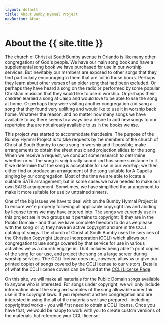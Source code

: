 ```yaml
---
layout: default
title: About Bumby Hymnal Project
navButton: About
---
```

# About the {{ site.title }}
The church of Christ at South Bumby avenue in Orlando is like many other congregations of God's people.  We have our main song book and have a supplemental song book we have purchased for use in our worship services.  But inevitably our members are exposed to other songs that they find particularly encouraging to them that are not in those books.  Perhaps they learn about other verses of an older song that had been excluded.  Or perhaps they have heard a song on the radio or performed by some popular Christian musician that they would like to use in worship.  Or perhaps their children learned a song at Camp and would love to be able to use the song at home.  Or perhaps they were visiting another congregation and sang a song that they found very uplifting and would like to use it in worship back home.  Whatever the reason, and no matter how many songs we have available to us; there seems to always be a desire to add new songs to our repertoire that are not already available to us in the books we use.

This project was started to accommodate that desire.  The purpose of the Bumby Hymnal Project is to take requests by the members of the church of Christ at South Bumby to use a song in worship and if possible; make arrangements to obtain the sheet music and projection slides for the song.  When we receive a request, we conduct some research to determine whether or not the song is scripturally sound and has some substance to it.  If we determine that the song is acceptable for use in our worship; we then either find or produce an arrangement of the song suitable for A Capella singing by our congregation.  Most of the time we are able to locate a suitable SATB arrangement; but in some cases we have needed to make our own SATB arrangement.  Sometimes, we have simplified the arrangement to make it more suitable for use by untrained singers.

One of the big issues we have to deal with on the Bumby Hymnal Project is to ensure we're properly following all applicable copyright law and abiding by license terms we may have entered into.  The songs we currently use in this project are in two groups as it pertains to copyright: 1) they are in the Public Domain - and thus we have complete freedom to do as we please with the song; or 2) they have an active copyright and are in the CCLI catalog of songs.  The church of Christ at South Bumby uses the services of the Christian Copyright License Incorporation (CCLI) which allows our congregation to use songs covered by that service for use in various activities we as a church engage in.  That includes being able to print copies of the song for our use, and project the song on a large screen during worship services.  The CCLI license does not, however, allow us to give out printed copies of songs covered by the CCLI license to our visitors.  Details of what the CCLI license covers can be found at the [CCLI License Page](https://us.ccli.com/copyright-license/).

On this site, we will make all materials for the Public Domain songs available to anyone who is interested.  For songs under copyright, we will only include information about the song and samples of the song allowable under fair use in the copyright laws.  If you represent another congregation and are interested in using the all of the materials we have prepared - including copyrighted works - you will first need to obtain a CCLI license.  Once you have that, we would be happy to work with you to create custom versions of the materials that reference your CCLI license.
